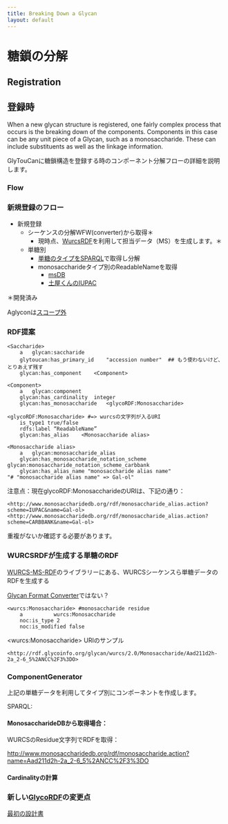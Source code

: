 ```yaml
---
title: Breaking Down a Glycan
layout: default
---
```

# 糖鎖の分解

## Registration
## 登録時

When a new glycan structure is registered, one fairly complex process that occurs is the breaking down of the components.  Components in this case can be any unit piece of a Glycan, such as a monosaccharide.  These can include substituents as well as the linkage information. 

GlyTouCanに糖鎖構造を登録する時のコンポーネント分解フローの詳細を説明します。

### Flow
### 新規登録のフロー

* 新規登録
  * シーケンスの分解WFW(converter)から取得＊
      * 現時点、[WurcsRDF](https://bitbucket.org/glycosw/wurcsrdf)を利用して担当データ（MS）を生成します。＊
  * 単糖別
      * [単糖のタイプをSPARQL](https://github.org/glytoucan/batch)で取得し分解
      * monosaccharideタイプ別のReadableNameを取得
          * [msDB](http://www.monosaccharidedb.org/remote_access.action#conversion)
          * [土屋くんのIUPAC](https://bitbucket.org/glycosw/glycanformatconverter)

＊開発済み<BR>

Aglyconは[スコープ外](http://glycob.oxfordjournals.org/content/23/12/1422.full?ijkey=b52b4890001eddbfdb29bd160185613b932538b0&keytype2=tf_ipsecsha)

### RDF提案

    <Saccharide>
    	a	glycan:saccharide
    	glytoucan:has_primary_id	"accession number"  ## もう使わないけど、とりあえず残す
    	glycan:has_component	<Component>

    <Component>
    	a	glycan:component
    	glycan:has_cardinality	integer
    	glycan:has_monosaccharide	<glycoRDF:Monosaccharide>

    <glycoRDF:Monosaccharide> #=> wurcsの文字列が入るURI
    	is_type1 true/false
    	rdfs:label “ReadableName”
    	glycan:has_alias	<Monosaccharide alias>

    <Monosaccharide alias>
    	a	glycan:monosaccharide_alias
    	glycan:has_monosaccharide_notation_scheme glycan:monosaccharide_notation_scheme_carbbank 
    	glycan:has_alias_name "monosaccharide alias name"
    "# "monosaccharide alias name" => Gal-ol"


注意点：現在glycoRDF:MonosaccharideのURIは、下記の通り：

    <http://www.monosaccharidedb.org/rdf/monosaccharide_alias.action?scheme=IUPAC&name=Gal-ol>
    <http://www.monosaccharidedb.org/rdf/monosaccharide_alias.action?scheme=CARBBANK&name=Gal-ol>

重複がないか確認する必要があります。

### WURCSRDFが生成する単糖のRDF

[WURCS-MS-RDF](https://bitbucket.org/glycosw/wurcsrdf)のライブラリーにある、WURCSシーケンスら単糖データのRDFを生成する

[Glycan Format Converter](https://bitbucket.org/glycosw/glycanformatconverter)ではない？

    <wurcs:Monosaccharide> #monosaccharide residue
    	a          wurcs:Monosaccharide
    	noc:is_type	2
    	noc:is_modified	false

\<wurcs:Monosaccharide\> URIのサンプル

    <http://rdf.glycoinfo.org/glycan/wurcs/2.0/Monosaccharide/Aad211d2h-2a_2-6_5%2ANCC%2F3%3DO>

### ComponentGenerator

上記の単糖データを利用してタイプ別にコンポーネントを作成します。

SPARQL:


#### MonosaccharideDBから取得場合：

WURCSのResidue文字列でRDFを取得：

<http://www.monosaccharidedb.org/rdf/monosaccharide.action?name=Aad211d2h-2a_2-6_5%2ANCC%2F3%3DO>

#### Cardinalityの計算


### 新しい[GlycoRDF](https://github.com/glycoinfo/GlycoRDF)の変更点

[最初の設計書](/system/composition_aglycon)
